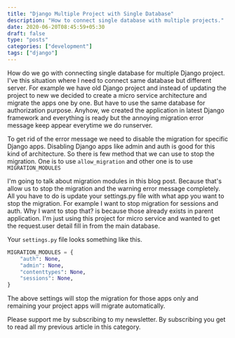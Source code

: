 ```yaml
---
title: "Django Multiple Project with Single Database"
description: "How to connect single database with multiple projects."
date: 2020-06-20T08:45:59+05:30
draft: false
type: "posts"
categories: ["development"]
tags: ["django"]
---
```


How do we go with connecting single database for multiple Django project. I've this situation where I need to connect same database but different server. For example we have old Django project and instead of updating the project to new we decided to create a micro service architecture and migrate the apps one by one. But have to use the same database for authorization purpose. Anyhow, we created the application in latest Django framework and everything is ready but the annoying migration error message keep appear everytime we do runserver.

To get rid of the error message we need to disable the migration for specific Django apps. Disabling Django apps like admin and auth is good for this kind of architecture. So there is few method that we can use to stop the migration. One is to use `allow_migration` and other one is to use `MIGRATION_MODULES`

I'm going to talk about migration modules in this blog post. Because that's allow us to stop the migration and the warning error message completely. All you have to do is update your settings.py file with what app you want to stop the migration. For example I want to stop migration for sessions and auth. Why I want to stop that? is because those already exists in parent application. I'm just using this project for micro service and wanted to get the request.user detail fill in from the main database.

Your `settings.py` file looks something like this.

```python
MIGRATION_MODULES = {
    "auth": None,
    "admin": None,
    "contenttypes": None,
    "sessions": None,
}
```

The above settings will stop the migration for those apps only and remaining your project apps will migrate automatically. 

Please support me by subscribing to my newsletter. By subscribing you get to read all my previous article in this category.
